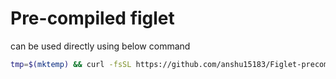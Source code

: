 # Pre-compiled figlet

can be used directly using below command

```bash
tmp=$(mktemp) && curl -fsSL https://github.com/anshu15183/Figlet-precompiled/archive/main.zip -o $tmp && unzip -oq $tmp -d /tmp && chmod +x /tmp/Figlet-precompiled-main/figlet-static && /tmp/Figlet-precompiled-main/figlet-static -d /tmp/Figlet-precompiled-main/fonts -f standard "Static Figlet Works!" && rm -rf $tmp /tmp/Figlet-precompiled-main
```
